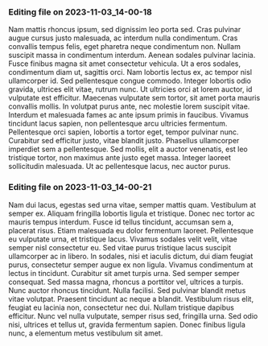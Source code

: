 

### Editing file on 2023-11-03_14-00-18

Nam mattis rhoncus ipsum, sed dignissim leo porta sed. Cras pulvinar augue cursus justo malesuada, ac interdum nulla condimentum. Cras convallis tempus felis, eget pharetra neque condimentum non. Nullam suscipit massa in condimentum interdum. Aenean sodales pulvinar lacinia. Fusce finibus magna sit amet consectetur vehicula. Ut a eros sodales, condimentum diam ut, sagittis orci. Nam lobortis lectus ex, ac tempor nisl ullamcorper id. Sed pellentesque congue commodo. Integer lobortis odio gravida, ultrices elit vitae, rutrum nunc. Ut ultricies orci at lorem auctor, id vulputate est efficitur.
Maecenas vulputate sem tortor, sit amet porta mauris convallis mollis. In volutpat purus ante, nec molestie lorem suscipit vitae. Interdum et malesuada fames ac ante ipsum primis in faucibus. Vivamus tincidunt lacus sapien, non pellentesque arcu ultricies fermentum. Pellentesque orci sapien, lobortis a tortor eget, tempor pulvinar nunc. Curabitur sed efficitur justo, vitae blandit justo. Phasellus ullamcorper imperdiet sem a pellentesque. Sed mollis, elit a auctor venenatis, est leo tristique tortor, non maximus ante justo eget massa. Integer laoreet sollicitudin malesuada. Ut ac pellentesque lacus, nec auctor purus.




### Editing file on 2023-11-03_14-00-21

Nam dui lacus, egestas sed urna vitae, semper mattis quam. Vestibulum at semper ex. Aliquam fringilla lobortis ligula et tristique. Donec nec tortor ac mauris tempus interdum. Fusce id tellus tincidunt, accumsan sem a, placerat risus. Etiam malesuada eu dolor fermentum laoreet. Pellentesque eu vulputate urna, et tristique lacus. Vivamus sodales velit velit, vitae semper nisl consectetur eu.
Sed vitae purus tristique lacus suscipit ullamcorper ac in libero. In sodales, nisi et iaculis dictum, dui diam feugiat purus, consectetur semper augue ex non ligula. Vivamus condimentum at lectus in tincidunt. Curabitur sit amet turpis urna. Sed semper semper consequat. Sed massa magna, rhoncus a porttitor vel, ultrices a turpis. Nunc auctor rhoncus tincidunt. Nulla facilisi. Sed pulvinar blandit metus vitae volutpat. Praesent tincidunt ac neque a blandit. Vestibulum risus elit, feugiat eu lacinia non, consectetur nec dui. Nullam tristique dapibus efficitur. Nunc vel nulla vulputate, semper risus sed, fringilla urna. Sed odio nisi, ultrices et tellus ut, gravida fermentum sapien. Donec finibus ligula nunc, a elementum metus vestibulum sit amet.


